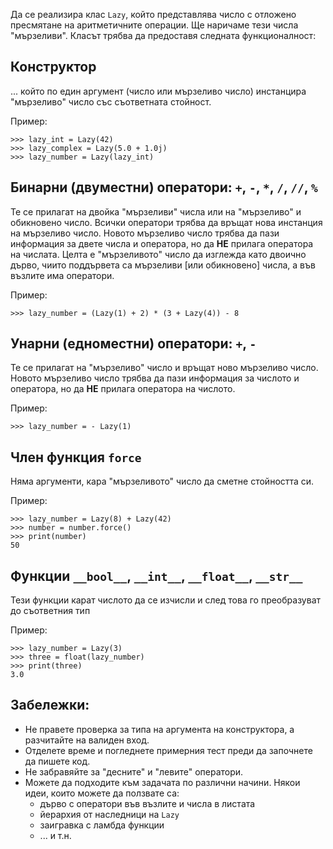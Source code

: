 Да се реализира клас `Lazy`, който представлява число с отложено пресмятане на аритметичните операции. Ще наричаме тези числа "мързеливи".
Класът трябва да предоставя следната функционалност:

## Конструктор

... който по един аргумент (число или мързеливо число) инстанцира "мързеливо" число със съответната стойност.

Пример:

	>>> lazy_int = Lazy(42)
	>>> lazy_complex = Lazy(5.0 + 1.0j)
	>>> lazy_number = Lazy(lazy_int)

## Бинарни (двуместни) оператори: `+`, `-`, `*`, `/`, `//`, `%`

Те се прилагат на двойка "мързеливи" числа или на "мързеливо" и обикновено число. Всички оператори трябва да връщат нова инстанция на мързеливо число.
Новото мързеливо число трябва да пази информация за двете числа и оператора, но да **НЕ** прилага оператора на числата.
Целта е "мързеливото" число да изглежда като двоично дърво, чиито поддървета са мързеливи [или обикновено] числа, а във възлите има оператори.

Пример:

	>>> lazy_number = (Lazy(1) + 2) * (3 + Lazy(4)) - 8

## Унарни (едноместни) оператори: `+`, `-`

Те се прилагат на "мързеливо" число и връщат ново мързеливо число.
Новото мързеливо число трябва да пази информация за числото и оператора, но да **НЕ** прилага оператора на числото.

Пример:

	>>> lazy_number = - Lazy(1)

## Член функция `force`

Няма аргументи, кара "мързеливото" число да сметне стойността си.

Пример:

	>>> lazy_number = Lazy(8) + Lazy(42)
	>>> number = number.force()
	>>> print(number)
	50


## Функции `__bool__`, `__int__`, `__float__`, `__str__`

Тези функции карат числото да се изчисли и след това го преобразуват до съответния тип

Пример:

	>>> lazy_number = Lazy(3)
	>>> three = float(lazy_number)
	>>> print(three)
	3.0

## Забележки:
- Не правете проверка за типа на аргумента на конструктора, а разчитайте на валиден вход.
- Отделете време и погледнете примерния тест преди да започнете да пишете код.
- Не забравяйте за "десните" и "левите" оператори.
- Можете да подходите към задачата по различни начини. Някои идеи, които можете да ползвате са:
	- дърво с оператори във възлите и числа в листата
	- йерархия от наследници на `Lazy`
	- заигравка с ламбда функции
	- ... и т.н.